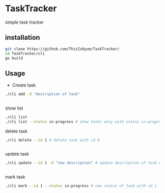 # TaskTracker
simple task tracker

## installation
```sh
git clone https://github.com/ThisIsHyum/TaskTracker/
cd TaskTracker/cli
go build
```

## Usage

- Create task
```sh
./cli add -d "description of task"
 
```

show list
```sh
./cli list
./cli list --status in-progress # show tasks only with status in-progress
```

delete task
```sh
./cli delete --id 1 # delete task with id 0
 
```

update task
```sh
./cli update --id 1 -d "new description" # update description of task with id 1
 
```

mark task
```sh
./cli mark --id 1 --status in-progress # new status of task with id 1
 
```
